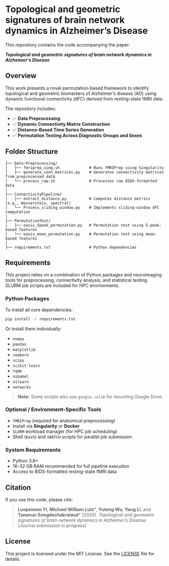 # Topological and geometric signatures of brain network dynamics in Alzheimer’s Disease

This repository contains the code accompanying the paper:

***Topological and geometric signatures of brain network dynamics in Alzheimer’s Disease***

## Overview

This work presents a novel permutation-based framework to identify topological and geometric biomarkers of Alzheimer’s disease (AD) using dynamic functional connectivity (dFC) derived from resting-state fMRI data.

The repository includes:

* ✅ **Data Preprocessing**
* ✅ **Dynamic Connectivity Matrix Construction**
* ✅ **Distance-Based Time Series Generation**
* ✅ **Permutation Testing Across Diagnostic Groups and Sexes**

## Folder Structure

```
├── Data-Preprocessing/
│   ├── fmriprep_simg.sh             # Runs fMRIPrep using Singularity
│   ├── generate_conn_matrices.py    # Generates connectivity matrices from preprocessed data
│   └── process_raw.sh               # Processes raw BIDS-formatted data
│
├── ConnectivityPipeline/
│   ├── extract_distance.py          # Computes distance metrics (e.g., Wasserstein, spectral)
│   └── Process_sliding_window.py    # Implements sliding-window dFC computation
│
├── PermutationTest/
│   ├── oasis_5peak_permutation.py   # Permutation test using 5-peak-based features
│   └── oasis_mean_permutation.py    # Permutation test using mean-based features
│
├── requirements.txt                 # Python dependencies
```

## Requirements

This project relies on a combination of Python packages and neuroimaging tools for preprocessing, connectivity analysis, and statistical testing. SLURM job scripts are included for HPC environments.

### Python Packages

To install all core dependencies:

```bash
pip install -r requirements.txt
```

Or install them individually:

* `numpy`
* `pandas`
* `matplotlib`
* `seaborn`
* `scipy`
* `scikit-learn`
* `tqdm`
* `nibabel`
* `nilearn`
* `networkx`

> **Note:** Some scripts also use `google.colab` for mounting Google Drive.

### Optional / Environment-Specific Tools

* `fMRIPrep` (required for anatomical preprocessing)
* Install via **Singularity** or **Docker**
* `SLURM` workload manager (for HPC job scheduling)
* Shell (`bash`) and `SBATCH` scripts for parallel job submission

### System Requirements

* Python 3.8+
* 16–32 GB RAM recommended for full pipeline execution
* Access to BIDS-formatted resting-state fMRI data

## Citation

If you use this code, please cite:

> **Luopeiwen Yi**, **Michael William Lutz**\*, **Yutong Wu**, **Yang Li**, and **Tananun Songdechakraiwut**\* (2025).
> *Topological and geometric signatures of brain network dynamics in Alzheimer’s Disease*.
> \[Journal submission in progress]

## License

This project is licensed under the MIT License. See the [LICENSE](./LICENSE) file for details.
